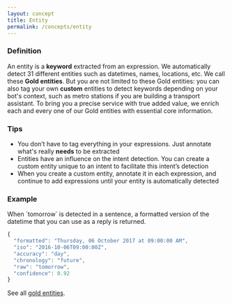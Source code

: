 ```yaml
---
layout: concept
title: Entity
permalink: /concepts/entity
---
```


### Definition
An entity is a **keyword** extracted from an expression. We automatically detect 31 different entities such as datetimes, names, locations, etc. We call these **Gold entities**.
But you are not limited to these Gold entities: you can also tag your own **custom** entities to detect keywords depending on your bot's context, such as metro stations if you are building a transport assistant.
To bring you a precise service with true added value, we enrich each and every one of our Gold entities with essential core information.

### Tips
* You don’t have to tag everything in your expressions. Just annotate what's really **needs** to be extracted
* Entities have an influence on the intent detection. You can create a custom entity unique to an intent to facilitate this intent’s detection
* When you create a custom entity, annotate it in each expression, and continue to add expressions until your entity is automatically detected

### Example
When \`tomorrow\` is detected in a sentence, a formatted version of the datetime that you can use as a reply is returned.

~~~ javascript
{
  "formatted": "Thursday, 06 October 2017 at 09:00:00 AM",
  "iso": "2016-10-06T09:00:00Z",
  "accuracy": "day",
  "chronology": "future",
  "raw": "tomorrow",
  "confidence": 0.92
}
~~~

See all [gold entities](https://recast.ai/docs/api-reference#list-of-entities).
